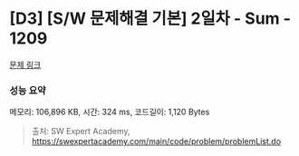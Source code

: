# [D3] [S/W 문제해결 기본] 2일차 - Sum - 1209 

[문제 링크](https://swexpertacademy.com/main/code/problem/problemDetail.do?contestProbId=AV13_BWKACUCFAYh) 

### 성능 요약

메모리: 106,896 KB, 시간: 324 ms, 코드길이: 1,120 Bytes



> 출처: SW Expert Academy, https://swexpertacademy.com/main/code/problem/problemList.do